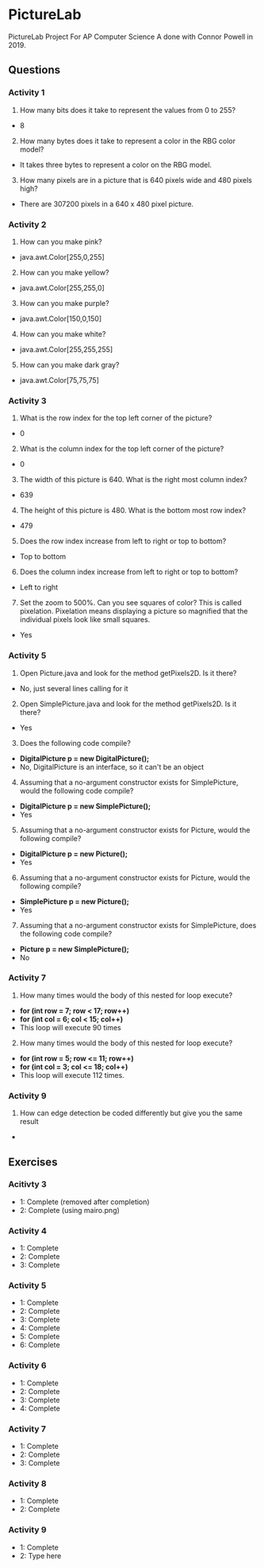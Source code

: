 # PictureLab
PictureLab Project For AP Computer Science A done with Connor Powell in 2019.
## Questions
### Activity 1
1. How many bits does it take to represent the values from 0 to 255?
- 8
2. How many bytes does it take to represent a color in the RBG color model?
- It takes three bytes to represent a color on the RBG model.
3. How many pixels are in a picture that is 640 pixels wide and 480 pixels high?
- There are 307200 pixels in a 640 x 480 pixel picture.
### Activity 2
1. How can you make pink?
- java.awt.Color[255,0,255]
2. How can you make yellow?
- java.awt.Color[255,255,0]
3. How can you make purple?
- java.awt.Color[150,0,150]
4. How can you make white?
- java.awt.Color[255,255,255]
5. How can you make dark gray?
- java.awt.Color[75,75,75]
### Activity 3
1. What is the row index for the top left corner of the picture?
- 0
2. What is the column index for the top left corner of the picture?
- 0
3. The width of this picture is 640. What is the right most column index?
- 639
4. The height of this picture is 480. What is the bottom most row index?
- 479
5. Does the row index increase from left to right or top to bottom?
- Top to bottom
6. Does the column index increase from left to right or top to bottom?
- Left to right
7. Set the zoom to 500%. Can you see squares of color? This is called pixelation. Pixelation means
displaying a picture so magnified that the individual pixels look like small squares.
- Yes
### Activity 5
1. Open Picture.java and look for the method getPixels2D. Is it there?
- No, just several lines calling for it
2. Open SimplePicture.java and look for the method getPixels2D. Is it there?
- Yes
3. Does the following code compile?
- **DigitalPicture p = new DigitalPicture();**
- No, DigitalPicture is an interface, so it can't be an object
4. Assuming that a no-argument constructor exists for SimplePicture, would the following
code compile?
- **DigitalPicture p = new SimplePicture();**
- Yes
5. Assuming that a no-argument constructor exists for Picture, would the following
compile?
- **DigitalPicture p = new Picture();**
- Yes
6. Assuming that a no-argument constructor exists for Picture, would the following
compile?
- **SimplePicture p = new Picture();**
- Yes
7. Assuming that a no-argument constructor exists for SimplePicture, does the following
code compile?
- **Picture p = new SimplePicture();**
- No
### Activity 7
1. How many times would the body of this nested for loop execute?
- **for (int row = 7; row < 17; row++)**
- **for (int col = 6; col < 15; col++)**
- This loop will execute 90 times
2. How many times would the body of this nested for loop execute?
- **for (int row = 5; row <= 11; row++)**
- **for (int col = 3; col <= 18; col++)**
- This loop will execute 112 times.
### Activity 9
1. How can edge detection be coded differently but give you the same result
- 
## Exercises
### Acitivty 3
- 1: Complete (removed after completion)
- 2: Complete (using mairo.png)
### Activity 4
- 1: Complete
- 2: Complete
- 3: Complete
### Activity 5
- 1: Complete
- 2: Complete
- 3: Complete
- 4: Complete
- 5: Complete
- 6: Complete
### Activity 6
- 1: Complete
- 2: Complete
- 3: Complete
- 4: Complete
### Activity 7
- 1: Complete
- 2: Complete
- 3: Complete
### Activity 8
- 1: Complete
- 2: Complete
### Activity 9
- 1: Complete
- 2: Type here
